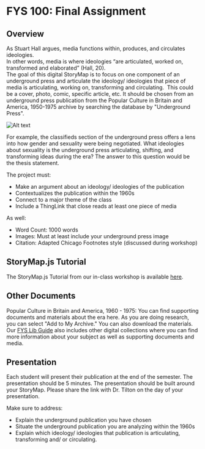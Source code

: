 # FYS 100: Final Assignment


## Overview 
As Stuart Hall argues, media functions within, produces, and circulates ideologies.  
In other words, media is where ideologies “are articulated, worked on, transformed and elaborated” (Hall, 20).  
The goal of this digital StoryMap is to focus on one component of an underground press and articulate the ideology/ 
ideologies that piece of media is articulating, working on, transforming and circulating. 
This could be a cover, photo, comic, specific article, etc. It should be chosen from an underground press publication
from the Popular Culture in Britain and America, 1950-1975 archive  by searching the database by "Underground Press".  

![Alt text](https://github.com/nolauren/workshops/blob/master/urdhpedagogy/files/Screen%20Shot%202018-03-27%20at%2011.11.53%20AM.png?raw=true)

For example, the classifieds section of the underground press offers a lens into how gender and sexuality were 
being negotiated. What ideologies about sexuality is the underground press articulating, shifting, and
transforming ideas during the era? The answer to this question would be the thesis statement.

The project must:
- Make an argument about an ideology/ ideologies of the publication
- Contextualizes the publication within the 1960s 
- Connect to a major theme of the class 
- Include a ThingLink that close reads at least one piece of media 

As well: 
- Word Count: 1000 words
- Images: Must at least include your underground press image
- Citation: Adapted Chicago Footnotes style (discussed during workshop)

## StoryMap.js Tutorial

The StoryMap.js Tutorial from our in-class workshop is available [here](https://docs.google.com/document/d/1PXPpl2hn1A4SIRbqufhBYBCWrxxmP-HYrhit7SL4oOc/edit).

## Other Documents
Popular Culture in Britain and America, 1960 - 1975: You can find supporting documents and materials about the era here.  As you are doing research, you can select "Add to My Archive." You can also download the materials.  
Our [FYS Lib Guide](http://libguides.richmond.edu/c.php?g=619999&p=5715548) also includes other digital collections where you can find more information about your subject as well as supporting documents and media.
 
## Presentation 
Each student will present their publication at the end of the semester. The presentation should be 5 minutes. The presentation should be built around your StoryMap. Please share the link with Dr. Tilton on the day of your presentation.

Make sure to address:
- Explain the underground publication you have chosen
- Situate the underground publication you are analyzing within the 1960s
- Explain which ideology/ ideologies that publication is articulating, transforming and/ or circulating.
